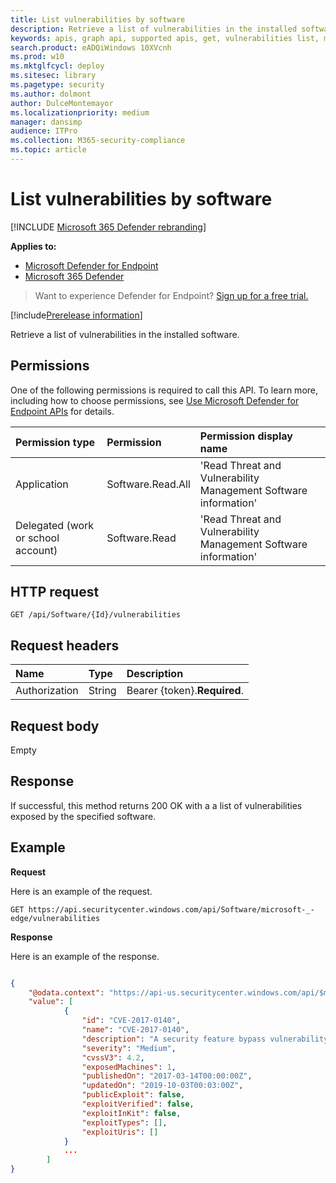 ```yaml
---
title: List vulnerabilities by software
description: Retrieve a list of vulnerabilities in the installed software. 
keywords: apis, graph api, supported apis, get, vulnerabilities list, mdatp tvm api
search.product: eADQiWindows 10XVcnh
ms.prod: w10
ms.mktglfcycl: deploy
ms.sitesec: library
ms.pagetype: security
ms.author: dolmont
author: DulceMontemayor
ms.localizationpriority: medium
manager: dansimp
audience: ITPro
ms.collection: M365-security-compliance 
ms.topic: article
---
```


# List vulnerabilities by software

[!INCLUDE [Microsoft 365 Defender rebranding](../../includes/microsoft-defender.md)]

**Applies to:**
- [Microsoft Defender for Endpoint](https://go.microsoft.com/fwlink/p/?linkid=2146631)
- [Microsoft 365 Defender](https://go.microsoft.com/fwlink/?linkid=2118804)

> Want to experience Defender for Endpoint? [Sign up for a free trial.](https://www.microsoft.com/microsoft-365/windows/microsoft-defender-atp?ocid=docs-wdatp-exposedapis-abovefoldlink) 

[!include[Prerelease information](../../includes/prerelease.md)]

Retrieve a list of vulnerabilities in the installed software. 

## Permissions
One of the following permissions is required to call this API. To learn more, including how to choose permissions, see [Use Microsoft Defender for Endpoint APIs](apis-intro.md) for details.

Permission type |   Permission  |   Permission display name
:---|:---|:---
Application | Software.Read.All | 'Read Threat and Vulnerability Management Software information'
Delegated (work or school account) | Software.Read | 'Read Threat and Vulnerability Management Software information'

## HTTP request
```
GET /api/Software/{Id}/vulnerabilities
```

## Request headers

| Name        | Type | Description
|:--------------|:-------|:--------------|
| Authorization | String | Bearer {token}.**Required**.

## Request body
Empty

## Response
If successful, this method returns 200 OK with a a list of vulnerabilities exposed by the specified software. 


## Example

**Request**

Here is an example of the request.

```
GET https://api.securitycenter.windows.com/api/Software/microsoft-_-edge/vulnerabilities 
```

**Response**

Here is an example of the response.

```json

{
    "@odata.context": "https://api-us.securitycenter.windows.com/api/$metadata#Collection(Analytics.Contracts.PublicAPI.PublicVulnerabilityDto)",
    "value": [
			{
				"id": "CVE-2017-0140",
				"name": "CVE-2017-0140",
				"description": "A security feature bypass vulnerability exists when Microsoft Edge improperly handles requests of different origins. The vulnerability allows Microsoft Edge to bypass Same-Origin Policy (SOP) restrictions, and to allow requests that should otherwise be ignored. An attacker who successfully exploited the vulnerability could force the browser to send data that would otherwise be restricted.In a web-based attack scenario, an attacker could host a specially crafted website that is designed to exploit the vulnerability through Microsoft Edge and then convince a user to view the website. The attacker could also take advantage of compromised websites, and websites that accept or host user-provided content or advertisements. These websites could contain specially crafted content that could exploit the vulnerability.The security update addresses the vulnerability by modifying how affected Microsoft Edge handles different-origin requests.",
				"severity": "Medium",
				"cvssV3": 4.2,
				"exposedMachines": 1,
				"publishedOn": "2017-03-14T00:00:00Z",
				"updatedOn": "2019-10-03T00:03:00Z",
				"publicExploit": false,
				"exploitVerified": false,
				"exploitInKit": false,
				"exploitTypes": [],
				"exploitUris": []
			}
			...
        ]
}
```

